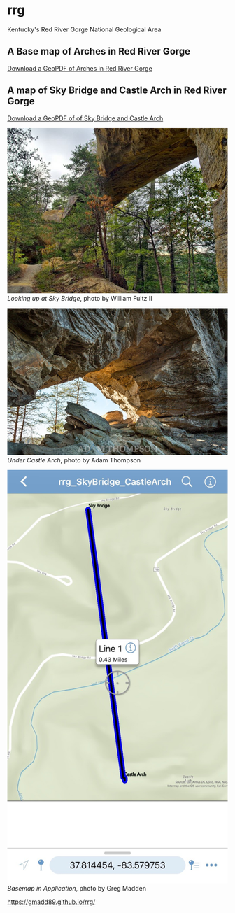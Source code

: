 # rrg

Kentucky's Red River Gorge National Geological Area

## A Base map of Arches in Red River Gorge

[Download a GeoPDF of Arches in Red River Gorge](basemap/rrg.pdf)

## A map of Sky Bridge and Castle Arch in Red River Gorge

[Download a GeoPDF of of Sky Bridge and Castle Arch](basemap/rrg_SkyBridge_CastleArch.pdf)

![Sky Bridge by William Fultz II](images/Sky_Bridge.jpg) 
*Looking up at Sky Bridge*, photo by William Fultz II

![Castle Arch by Adam Thompson](images/Castle_Arch.jpg) 
*Under Castle Arch*, photo by Adam Thompson

![Basemap in Application](images/Basemap_in_Action.jpg) 
*Basemap in Application*, photo by Greg Madden


https://gmadd89.github.io/rrg/
